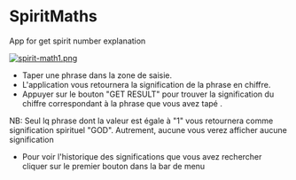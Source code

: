 # SpiritMaths
App for get spirit number explanation

[![spirit-math1.png](https://i.postimg.cc/0QLyqHvC/spirit-math1.png)](https://postimg.cc/hz1BLsfJ)

- Taper une phrase dans la zone de saisie.
- L'application vous retournera la signification de la phrase en chiffre.
- Appuyer sur le bouton "GET RESULT" pour trouver la signification du chiffre correspondant à la phrase que vous avez tapé .

NB: Seul lq phrase dont la valeur est égale à "1" vous retournera comme signification spirituel "GOD". Autrement, aucune vous verez afficher aucune signification
- Pour voir l'historique des significations que vous avez rechercher cliquer sur le premier bouton dans la bar de menu
